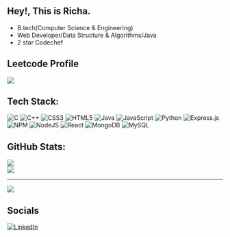 ## Hey!, This is Richa.
- B.tech(Computer Science & Engineering)
- Web Developer/Data Structure & Algorithms/Java
- 2 star Codechef

## Leetcode Profile
![](https://leetcard.jacoblin.cool/R_ritcha?theme=light,unicorn)


## Tech Stack:
![C](https://img.shields.io/badge/c-%2300599C.svg?style=for-the-badge&logo=c&logoColor=white) ![C++](https://img.shields.io/badge/c++-%2300599C.svg?style=for-the-badge&logo=c%2B%2B&logoColor=white) ![CSS3](https://img.shields.io/badge/css3-%231572B6.svg?style=for-the-badge&logo=css3&logoColor=white) ![HTML5](https://img.shields.io/badge/html5-%23E34F26.svg?style=for-the-badge&logo=html5&logoColor=white) ![Java](https://img.shields.io/badge/java-%23ED8B00.svg?style=for-the-badge&logo=java&logoColor=white) ![JavaScript](https://img.shields.io/badge/javascript-%23323330.svg?style=for-the-badge&logo=javascript&logoColor=%23F7DF1E) ![Python](https://img.shields.io/badge/python-3670A0?style=for-the-badge&logo=python&logoColor=ffdd54) ![Express.js](https://img.shields.io/badge/express.js-%23404d59.svg?style=for-the-badge&logo=express&logoColor=%2361DAFB) ![NPM](https://img.shields.io/badge/NPM-%23000000.svg?style=for-the-badge&logo=npm&logoColor=white) ![NodeJS](https://img.shields.io/badge/node.js-6DA55F?style=for-the-badge&logo=node.js&logoColor=white) ![React](https://img.shields.io/badge/react-%2320232a.svg?style=for-the-badge&logo=react&logoColor=%2361DAFB) ![MongoDB](https://img.shields.io/badge/MongoDB-%234ea94b.svg?style=for-the-badge&logo=mongodb&logoColor=white) ![MySQL](https://img.shields.io/badge/mysql-%2300f.svg?style=for-the-badge&logo=mysql&logoColor=white)
## GitHub Stats:
<!-- ![](https://github-readme-stats.vercel.app/api?username=raoricha&theme=dark&hide_border=false&include_all_commits=false&count_private=false)<br/> -->
![](https://github-readme-streak-stats.herokuapp.com/?user=raoricha&theme=light&hide_border=false)<br/>
![](https://github-readme-stats.vercel.app/api/top-langs/?username=raoricha&theme=light&hide_border=false&include_all_commits=false&count_private=false&layout=compact)

---
[![](https://visitcount.itsvg.in/api?id=raoricha&icon=0&color=0)](https://visitcount.itsvg.in)


## Socials
[![LinkedIn](https://img.shields.io/badge/LinkedIn-%230077B5.svg?logo=linkedin&logoColor=white)](https://linkedin.com/in/richa-rao-b74a961bb) 

<!-- Proudly created with GPRM ( https://gprm.itsvg.in ) -->
